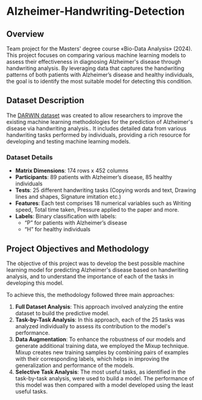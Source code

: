 # Alzheimer-Handwriting-Detection


## Overview
Team project for the Masters' degree course «Bio-Data Analysis» (2024). This project focuses on comparing various machine learning models to assess their effectiveness in diagnosing Alzheimer's disease through handwriting analysis. By leveraging data that captures the handwriting patterns of both patients with Alzheimer’s disease and healthy individuals, the goal is to identify the most suitable model for detecting this condition.

## Dataset Description

The [DARWIN dataset](https://archive.ics.uci.edu/dataset/732/darwin) was created to allow researchers to improve the existing machine learning methodologies for the prediction of Alzheimer's disease via handwriting analysis.. It includes detailed data from various handwriting tasks performed by individuals, providing a rich resource for developing and testing machine learning models.


### Dataset Details

- **Matrix Dimensions**: 174 rows x 452 columns
- **Participants**: 89 patients with Alzheimer’s disease, 85 healthy individuals
- **Tests**: 25 different handwriting tasks (Copying words and text, Drawing lines and shapes, Signature imitation etc.)
- **Features**: Each test comprises 18 numerical variables such as Writing speed, Total time taken, Pressure applied to the paper and more.
- **Labels**: Binary classification with labels:
  - “P” for patients with Alzheimer’s disease
  - “H” for healthy individuals


## Project Objectives and Methodology

The objective of this project was to develop the best possible machine learning model for predicting Alzheimer's disease based on handwriting analysis, and to understand the importance of each of the tasks in developing this model.

To achieve this, the methodology followed three main approaches:

1. **Full Dataset Analysis**: This approach involved analyzing the entire dataset to build the predictive model.
2. **Task-by-Task Analysis**: In this approach, each of the 25 tasks was analyzed individually to assess its contribution to the model's performance.
3. **Data Augmentation**: To enhance the robustness of our models and generate additional training data, we employed the Mixup technique. Mixup creates new training samples by combining pairs of examples with their corresponding labels, which helps in improving the generalization and performance of the models.
4. **Selective Task Analysis**: The most useful tasks, as identified in the task-by-task analysis, were used to build a model. The performance of this model was then compared with a model developed using the least useful tasks.
